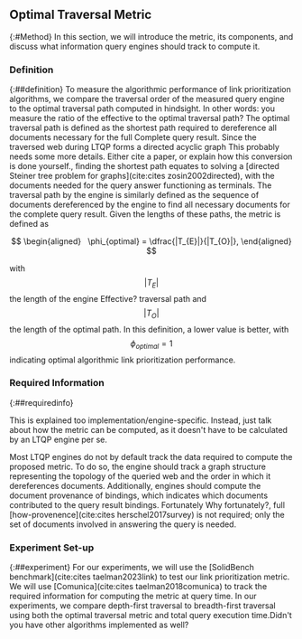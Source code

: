 ## Optimal Traversal Metric
{:#Method}
In this section, we will introduce the metric, its components, and discuss what information query engines should track to compute it.

### Definition
{:##definition}
To measure the algorithmic performance of link prioritization algorithms, we compare the traversal order of the measured query engine to the optimal traversal path computed in hindsight. <span class="comment" data-author="RT">In other words: you measure the ratio of the effective to the optimal traversal path?</span>
The optimal traversal path is defined as the shortest path required to dereference all documents necessary for the full <span class="comment" data-author="RT">Complete</span> query result. 
Since the traversed web during LTQP forms a directed acyclic graph <span class="comment" data-author="RT">This probably needs some more details. Either cite a paper, or explain how this conversion is done yourself.</span>, finding the shortest path equates to solving a [directed Steiner tree problem for graphs](cite:cites zosin2002directed), with the documents needed for the query answer functioning as terminals. 
The traversal path by the engine is similarly defined as the sequence of documents dereferenced by the engine to find all necessary documents for the complete query result. 
Given the lengths of these paths, the metric is defined as

$$
\begin{aligned}
  \phi_{optimal} = \dfrac{|T_{E}|}{|T_{O}|},
\end{aligned}
$$

with $$ |T_{E}| $$ the length of the engine <span class="comment" data-author="RT">Effective?</span> traversal path and $$ |T_{O}| $$ the length of the optimal path. 
In this definition, a lower value is better, with $$ \phi_{optimal} = 1 $$ indicating optimal algorithmic link prioritization performance.

### Required Information
{:##requiredinfo}

<span class="comment" data-author="RT">This is explained too implementation/engine-specific. Instead, just talk about how the metric can be computed, as it doesn't have to be calculated by an LTQP engine per se.</span>

Most LTQP engines do not by default track the data required to compute the proposed metric. 
To do so, the engine should track a graph structure representing the topology of the queried web and the order in which it dereferences documents. Additionally, engines should compute the document provenance of bindings, which indicates which documents contributed to the query result bindings. Fortunately <span class="comment" data-author="RT">Why fortunately?</span>, full [how-provenence](cite:cites herschel2017survey) is not required; only the set of documents involved in answering the query is needed.

### Experiment Set-up
{:##experiment}
For our experiments, we will use the [SolidBench benchmark](cite:cites taelman2023link) to test our link prioritization metric. 
We will use [Comunica](cite:cites taelman2018comunica) to track the required information for computing the metric <span class="comment" data-author="RT">at query time</span>. 
In our experiments, we compare depth-first traversal to breadth-first traversal using both the optimal traversal metric and total query execution time.<span class="comment" data-author="RT">Didn't you have other algorithms implemented as well?</span>

